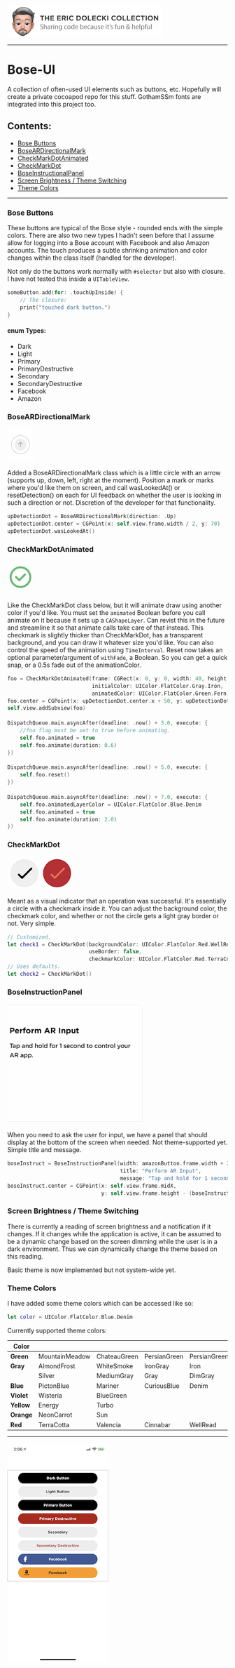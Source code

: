 ![header](./ed-badge.png)

----

# Bose-UI
A collection of often-used UI elements such as buttons, etc. Hopefully will create a private cocoapod repo for this stuff. GothamSSm fonts are integrated into this project too. 

## Contents:
- [Bose Buttons](#bose-buttons)
- [BoseARDirectionalMark](#boseardirectionalmark)
- [CheckMarkDotAnimated](#checkmarkdotanimated)
- [CheckMarkDot](#checkmarkdot)
- [BoseInstructionalPanel](#boseinstructionPanel)
- [Screen Brightness / Theme Switching](#screen-brightness--theme-switching)
- [Theme Colors](#theme-colors)

----

### Bose Buttons

These buttons are typical of the Bose style - rounded ends with the simple colors. There are also two new types I hadn't seen before that I assume allow for logging into a Bose account with Facebook and also Amazon accounts. The touch produces a subtle shrinking animation and color changes within the class itself (handled for the developer). 

Not only do the buttons work normally with `#selector` but also with closure. I have not tested this inside a `UITableView`.

```swift
someButton.add(for: .touchUpInside) {
    // The closure:
    print("touched dark button.")
}
```

#### enum Types:
- Dark
- Light
- Primary
- PrimaryDestructive
- Secondary
- SecondaryDestructive
- Facebook
- Amazon

### BoseARDirectionalMark
![directional](./directional.png)

Added a BoseARDirectionalMark class which is a little circle with an arrow (supports up, down, left, right at the moment). Position a mark or marks where you'd like them on screen, and call wasLookedAt() or resetDetection() on each for UI feedback on whether the user is looking in such a direction or not. Discretion of the developer for that functionality.

```swift
upDetectionDot = BoseARDirectionalMark(direction: .Up)
upDetectionDot.center = CGPoint(x: self.view.frame.width / 2, y: 70)
upDetectionDot.wasLookedAt()
```

### CheckMarkDotAnimated
![green check](./green-check.png)

Like the CheckMarkDot class below, but it will animate draw using another color if you'd like. You must set the `animated` Boolean before you call animate on it because it sets up a `CAShapeLayer`. Can revist this in the future and streamline it so that animate calls take care of that instead. This checkmark is slightly thicker than CheckMarkDot, has a transparent background, and you can draw it whatever size you'd like. You can also control the speed of the animation using `TimeInterval`. Reset now takes an optional parameter/argument of `withFade`, a Boolean. So you can get a quick snap, or a 0.5s fade out of the animationColor.

```swift
foo = CheckMarkDotAnimated(frame: CGRect(x: 0, y: 0, width: 40, height: 40),
                           initialColor: UIColor.FlatColor.Gray.Iron,
                           animatedColor: UIColor.FlatColor.Green.Fern)
foo.center = CGPoint(x: upDetectionDot.center.x + 50, y: upDetectionDot.center.y)
self.view.addSubview(foo)

DispatchQueue.main.asyncAfter(deadline: .now() + 3.0, execute: {
    //foo flag must be set to true before animating.
    self.foo.animated = true
    self.foo.animate(duration: 0.6)
})

DispatchQueue.main.asyncAfter(deadline: .now() + 5.0, execute: {
    self.foo.reset()
})
        
DispatchQueue.main.asyncAfter(deadline: .now() + 7.0, execute: {
    self.foo.animatedLayerColor = UIColor.FlatColor.Blue.Denim
    self.foo.animated = true
    self.foo.animate(duration: 2.0)
})
```

### CheckMarkDot
![checks](./checks.png)

Meant as a visual indicator that an operation was successful. It's essentially a circle with a checkmark inside it. You can adjust the background color, the checkmark color, and whether or not the circle gets a light gray border or not. Very simple.

```swift
// Customized.
let check1 = CheckMarkDot(backgroundColor: UIColor.FlatColor.Red.WellRead, 
                          useBorder: false,
                          checkmarkColor: UIColor.FlatColor.Red.TerraCotta)
// Uses defaults.
let check2 = CheckMarkDot()
```


### BoseInstructionPanel
![panel](./panel.png)

When you need to ask the user for input, we have a panel that should display at the bottom of the screen when needed. Not theme-supported yet. Simple title and message.

```swift
boseInstruct = BoseInstructionPanel(width: amazonButton.frame.width + 20, 
                                    title: "Perform AR Input", 
                                    message: "Tap and hold for 1 second to control your AR app.")
boseInstruct.center = CGPoint(x: self.view.frame.midX, 
                              y: self.view.frame.height - (boseInstruct.frame.height / 2))
```

### Screen Brightness / Theme Switching
There is currently a reading of screen brightness and a notification if it changes. If it changes while the application is active, it can be assumed to be a dynamic change based on the screen dimming while the user is in a dark environment. Thus we can dynamically change the theme based on this reading. 

Basic theme is now implemented but not system-wide yet.

### Theme Colors
I have added some theme colors which can be accessed like so:

```swift
let color = UIColor.FlatColor.Blue.Denim
```

Currently supported theme colors:

| **Color**  |                |              |              |              |           |           |
|------------|----------------|--------------|--------------|--------------|-----------|-----------|
| **Green**  | MountainMeadow | ChateauGreen | PersianGreen | PersianGreen |           |           |
| **Gray**   | AlmondFrost    | WhiteSmoke   | IronGray     | Iron         | Gainsboro | LightGray |
|            | Silver         | MediumGray   | Gray         | DimGray      | SlateGray |           |
| **Blue**   | PictonBlue     | Mariner      | CuriousBlue  | Denim        | Chambray  | BlueWhale |
| **Violet** | Wisteria       | BlueGreen    |              |              |           |           |
| **Yellow** | Energy         | Turbo        |              |              |           |           |
| **Orange** | NeonCarrot     | Sun          |              |              |           |           |
| **Red**    | TerraCotta     | Valencia     | Cinnabar     | WellRead     |           |           |

----

![app](./bose-ui-app.png)
